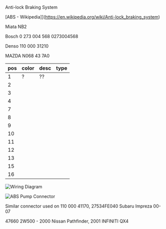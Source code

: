 Anti-lock Braking System

[ABS - Wikipedia]](https://en.wikipedia.org/wiki/Anti-lock_braking_system)


Miata NB2

Bosch	0 273 004 568      0273004568

Denso 110 000 31210

MAZDA  N068 43 7A0

| pos | color | desc | type |
| --- | ----- | ---- | ---- |
| 1   | ?     | ??   |      |
| 2   |       |      |      |
| 3   |       |      |      |
| 4   |       |      |      |
| 7   |       |      |      |
| 8   |       |      |      |
| 9   |       |      |      |
| 10  |       |      |      |
| 11  |       |      |      |
| 12  |       |      |      |
| 13  |       |      |      |
| 15  |       |      |      |
| 16  |       |      |      |

![Wiring Diagram](Images/ABS_miata_2001.png)

![ABS Pump Connector](Images/ABS_pump_miata_2001_connector.jpg)


Similar connector used on 110 000 41170, 27534FE040 Subaru Impreza  00-07

	
47660 2W500 - 2000 Nissan Pathfinder, 2001 INFINITI QX4
